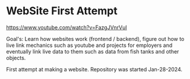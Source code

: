 # WebSite First Attempt
https://www.youtube.com/watch?v=FazgJVnrVuI

Goal's: Learn how websites work (frontend / backend), figure out how to live link mechanics such as youtube and projects for employers and eventually link live data to them such as data from fish tanks and other objects.

First attempt at making a website. Repository was started Jan-28-2024.
